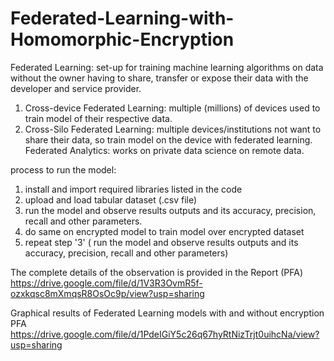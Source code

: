 # Federated-Learning-with-Homomorphic-Encryption
Federated Learning: set-up for training machine learning algorithms on data without the owner having to share, transfer or expose their data with the developer and service provider.
1) Cross-device Federated Learning: multiple (millions) of devices used to train model of their respective data.
2) Cross-Silo Federated Learning: multiple devices/institutions not want to share their data, so train model on the device with federated learning.
Federated Analytics: works on private data science on remote data.

process to run the model:
1) install and import required libraries listed in the code
2) upload and load tabular dataset (.csv file)
3) run the model and observe results outputs and its accuracy, precision, recall and other parameters.
4) do same on encrypted model to train model over encrypted dataset
5) repeat step '3' ( run the model and observe results outputs and its accuracy, precision, recall and other parameters)

The complete details of the observation is provided in the Report (PFA)
https://drive.google.com/file/d/1V3R3OvmR5f-ozxkqsc8mXmqsR8OsOc9p/view?usp=sharing

Graphical results of Federated Learning models with and without encryption PFA https://drive.google.com/file/d/1PdeIGiY5c26q67hyRtNizTrjt0uihcNa/view?usp=sharing

